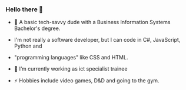 ### Hello there 👋

- 💬 A basic tech-savvy dude with a Business Information Systems Bachelor's degree.
- I'm not really a software developer, but I can code in C#, JavaScript, Python and
- "programming languages" like CSS and HTML.

- 🔭 I’m currently working as ict specialist trainee 


- ⚡ Hobbies include video games, D&D and going to the gym.
